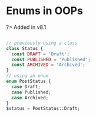 # Enums in OOPs

?> Added in v8.1

```php

// previously using a class
class Status {
  const DRAFT = 'Draft';
  const PUBLISHED = 'Published';
  const ARCHIVED = 'Archived';
}
// using an enum
enum PostStatus {
  case Draft;
  case Published;
  case Archived;
}
$status = PostStatus::Draft;

```